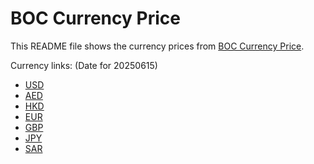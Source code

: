 # BOC Currency Price

This README file shows the currency prices from [BOC Currency Price](https://www.boc.cn/sourcedb/whpj/).

Currency links: (Date for 20250615)

- [USD](https://bocurrencyprice.techina.science/BOC_CURRENCY_PRICE/USD/20250615.json)
- [AED](https://bocurrencyprice.techina.science/BOC_CURRENCY_PRICE/AED/20250615.json)
- [HKD](https://bocurrencyprice.techina.science/BOC_CURRENCY_PRICE/HKD/20250615.json)
- [EUR](https://bocurrencyprice.techina.science/BOC_CURRENCY_PRICE/EUR/20250615.json)
- [GBP](https://bocurrencyprice.techina.science/BOC_CURRENCY_PRICE/GBP/20250615.json)
- [JPY](https://bocurrencyprice.techina.science/BOC_CURRENCY_PRICE/JPY/20250615.json)
- [SAR](https://bocurrencyprice.techina.science/BOC_CURRENCY_PRICE/SAR/20250615.json)
